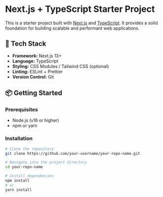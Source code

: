 # Next.js + TypeScript Starter Project

This is a starter project built with [Next.js](https://nextjs.org/) and [TypeScript](https://www.typescriptlang.org/). It provides a solid foundation for building scalable and performant web applications.

## 🚀 Tech Stack

- **Framework:** Next.js 13+
- **Language:** TypeScript
- **Styling:** CSS Modules / Tailwind CSS (optional)
- **Linting:** ESLint + Prettier
- **Version Control:** Git

## 📦 Getting Started

### Prerequisites

- Node.js (v16 or higher)
- npm or yarn

### Installation

```bash
# Clone the repository
git clone https://github.com/your-username/your-repo-name.git

# Navigate into the project directory
cd your-repo-name

# Install dependencies
npm install
# or
yarn install
